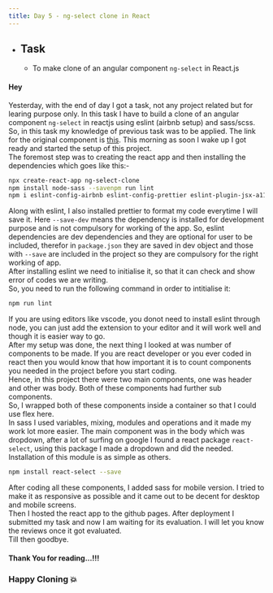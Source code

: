 ```yaml
---
title: Day 5 - ng-select clone in React
---
```

- ## Task
  * To make clone of an angular component `ng-select` in React.js
#### Hey <GEEKS/>
Yesterday, with the end of day I got a task, not any project related but for learing purpose only. In this task I have to build a clone of an angular component `ng-select` in reactjs 
using eslint (airbnb setup) and sass/scss. So, in this task my knowledge of previous task was to be applied. The link for the original component is [this](https://ng-select.github.io/ng-select#/data-sources). 
This morning as soon I wake up I got ready and started the setup of this project.     
The foremost step was to creating the react app and then installing the dependencies which goes like this:-
```bash
npx create-react-app ng-select-clone
npm install node-sass --savenpm run lint
npm i eslint-config-airbnb eslint-config-prettier eslint-plugin-jsx-a11y eslint-plugin-prettier prettier --save-dev
```
Along with eslint, I also installed prettier to format my code everytime I will save it. Here `--save-dev` means the dependency is installed for development purpose and is not 
compulsory for working of the app. So, eslint dependencies are dev dependencies and they are optional for user to be included, therefor in `package.json` they are saved in dev 
object and those with `--save` are included in the project so they are compulsory for the right working of app.    
After installing eslint we need to initialise it, so that it can check and show error of codes we are writing.  
So, you need to run the following command in order to intitialise it:
```bash
npm run lint
```
If you are using editors like vscode, you donot need to install eslint through node, you can just add the extension to your editor and it will work well and though it is easier way 
to go.    
After my setup was done, the next thing I looked at was number of components to be made. If you are react developer or you ever coded in react then you would know that how important 
it is to count components you needed in the project before you start coding.    
Hence, in this project there were two main components, one was header and other was body. Both of these components had further sub components.      
So, I wrapped both of these components inside a container so that I could use flex here.    
In sass I used variables, mixing, modules and operations and it made my work lot more easier. The main component was in the body which was dropdown, after a lot of surfing on google 
I found a react package `react-select`, using this package I made a dropdown and did the needed. Installation of this module is as simple as others.
```bash
npm install react-select --save
```
After coding all these components, I added sass for mobile version. I tried to make it as responsive as possible and it came out to be decent for desktop and mobile screens.    
Then I hosted the react app to the github pages. After deployment I submitted my task and now I am waiting for its evaluation. I will let you know the reviews once it got evaluated.      
Till then goodbye.     
#### Thank You for reading...!!!
### Happy Cloning 💥
